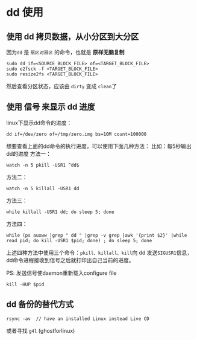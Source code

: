 # dd 使用

## 使用 dd 拷贝数据，从小分区到大分区
因为`dd` 是 `扇区对扇区` 的命令，也就是 **原样无脑复制**

    sudo dd if=<SOURCE_BLOCK_FILE> of=<TARGET_BLOCK_FILE> 
    sudo e2fsck -f <TARGET_BLOCK_FILE>  
    sudo resize2fs <TARGET_BLOCK_FILE>

然后查看分区状态，应该由 `dirty` 变成 `clean`了 

## 使用 信号 来显示 dd 进度

linux下显示dd命令的进度：

    dd if=/dev/zero of=/tmp/zero.img bs=10M count=100000

想要查看上面的dd命令的执行进度，可以使用下面几种方法：
比如：每5秒输出dd的进度
方法一：

    watch -n 5 pkill -USR1 ^dd$

方法二：

    watch -n 5 killall -USR1 dd

方法三：

    while killall -USR1 dd; do sleep 5; done

方法四：

    while (ps auxww |grep " dd " |grep -v grep |awk '{print $2}' |while read pid; do kill -USR1 $pid; done) ; do sleep 5; done

上述四种方法中使用三个命令：`pkill、killall、kill`向 dd 发送`SIGUSR1`信息，dd命令进程接收到信号之后就打印出自己当前的进度。

PS:   发送信号使daemon重新载入configure file

    kill -HUP $pid

## dd 备份的替代方式

    rsync -av  // have an installed Linux instead Live CD

或者寻找 `g4l`  (ghostforlinux) 